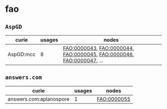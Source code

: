 # fao

## `AspGD`

| curie     |   usages | nodes                                                                                                                                                                                                                                                                                                      |
|-----------|----------|------------------------------------------------------------------------------------------------------------------------------------------------------------------------------------------------------------------------------------------------------------------------------------------------------------|
| AspGD:mcc |        8 | [FAO:0000043](http://purl.obolibrary.org/obo/FAO_0000043), [FAO:0000044](http://purl.obolibrary.org/obo/FAO_0000044), [FAO:0000045](http://purl.obolibrary.org/obo/FAO_0000045), [FAO:0000046](http://purl.obolibrary.org/obo/FAO_0000046), [FAO:0000047](http://purl.obolibrary.org/obo/FAO_0000047), ... |

## `answers.com`

| curie                   |   usages | nodes                                                     |
|-------------------------|----------|-----------------------------------------------------------|
| answers.com:aplanospore |        1 | [FAO:0000055](http://purl.obolibrary.org/obo/FAO_0000055) |

